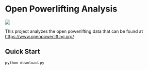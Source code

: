 # Open Powerlifting Analysis

![](https://www.openpowerlifting.org/static/images/logo-compressed.e87731f9ce53411287c05e88356bf68e.svg)

This project analyzes the open powerlifting data that can be found at https://www.openpowerlifting.org/

## Quick Start

```
python download.py
```
